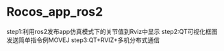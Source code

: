 # Rocos_app_ros2
step1:利用ros2发布app仿真模式下的关节值到Rviz中显示 step2:QT可视化框图发送简单指令例MOVEJ step3:QT+RVIZ+多机分布式通信
